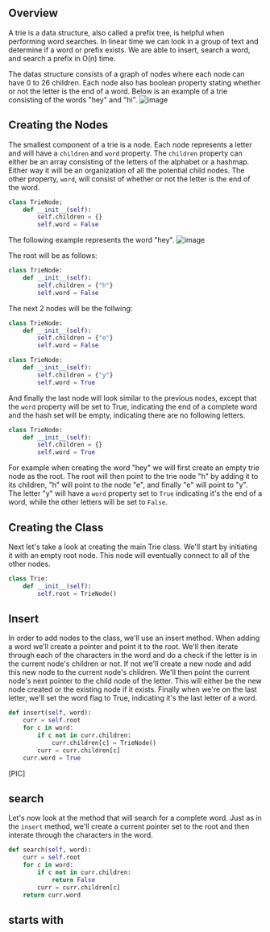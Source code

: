 ## Overview
A trie is a data structure, also called a prefix tree, is helpful when performing word searches.  In linear time we can look in a group of text and determine if a word or prefix exists. We are able to insert, search a word, and search a prefix in O(n) time.

The datas structure consists of a graph of nodes where each node can have 0 to 26 children.  Each node also has boolean property stating whether or not the letter is the end of a word. Below is an example of a trie consisting of the words "hey" and "hi".
![image](https://github.com/mlizchap/DataStructureNotes/assets/40478204/82271a20-ceab-4c5b-bbdf-f682fca0714c)


## Creating the Nodes
The smallest component of a trie is a node.  Each node represents a letter and will have a `children` and `word` property.  The `children` property can either be an array consisting of the letters of the alphabet or a hashmap.  Either way it will be an organization of all the potential child nodes.  The other property, `word`, will consist of whether or not the letter is the end of the word.

```python
class TrieNode:
    def __init__(self):
        self.children = {}
        self.word = False
```
The following example represents the word "hey".
![image](https://github.com/mlizchap/DataStructureNotes/assets/40478204/b94a5f75-dd49-4aae-b631-10c69a9a0cd0)

The root will be as follows:
```python
class TrieNode:
    def __init__(self):
        self.children = {"h"}
        self.word = False
```

The next 2 nodes will be the follwing:
```python
class TrieNode:
    def __init__(self):
        self.children = {"e"}
        self.word = False

class TrieNode:
    def __init__(self):
        self.children = {"y"}
        self.word = True
```
And finally the last node will look similar to the previous nodes, except that the `word` property will be set to True, indicating the end of a complete word and the hash set will be empty, indicating there are no following letters.
```python
class TrieNode:
    def __init__(self):
        self.children = {}
        self.word = True
```

For example when creating the word "hey" we will first create an empty trie node as the root.  The root will then point to the trie node "h" by adding it to its children, "h" will point to the node "e", and finally "e" will point to "y". The letter "y" will have a `word` property set to `True` indicating it's the end of a word, while the other letters will be set to `False`.

## Creating the Class
Next let's take a look at creating the main Trie class.  We'll start by initiating it with an empty root node.  This node will eventually connect to all of the other nodes.
```python
class Trie:
    def __init__(self):
        self.root = TrieNode()
```

## Insert
In order to add nodes to the class, we'll use an insert method.  When adding a word we'll create a pointer and point it to the root.  We'll then iterate through each of the characters in the word and do a check if the letter is in the current node's children or not.  If not we'll create a new node and add this new node to the current node's children.  We'll then point the current node's next pointer to the child node of the letter.  This will either be the new node created or the existing node if it exists.  Finally when we're on the last letter, we'll set the word flag to True, indicating it's the last letter of a word.
```python
def insert(self, word):
    curr = self.root
    for c in word:
        if c not in curr.children:
            curr.children[c] = TrieNode()
        curr = curr.children[c]
    curr.word = True
```
[PIC]

## search
Let's now look at the method that will search for a complete word. Just as in the `insert` method, we'll create a current pointer set to the root and then interate through the characters in the word.  
```python
def search(self, word):
    curr = self.root
    for c in word:
        if c not in curr.children:
            return False
        curr = curr.children[c]
    return curr.word
```
## starts with

